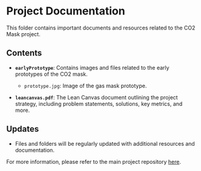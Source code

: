 # Project Documentation

This folder contains important documents and resources related to the CO2 Mask project.

## Contents

- **`earlyPrototype`**: Contains images and files related to the early prototypes of the CO2 mask.
  - `prototype.jpg`: Image of the gas mask prototype.

- **`leancanvas.pdf`**: The Lean Canvas document outlining the project strategy, including problem statements, solutions, key metrics, and more.

## Updates
- Files and folders will be regularly updated with additional resources and documentation.

For more information, please refer to the main project repository [here](https://github.com/Mylo90/CO2-Mask).
